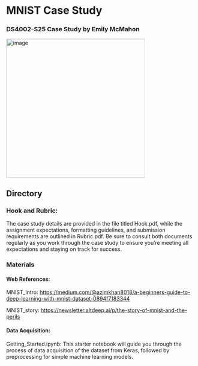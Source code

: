 # MNIST Case Study
### DS4002-S25 Case Study by Emily McMahon


<img width="370" alt="image" src="https://github.com/user-attachments/assets/faf342d4-68a9-4df0-ba51-595dd72c50ed" />

## Directory
### Hook and Rubric: 
The case study details are provided in the file titled Hook.pdf, while the assignment expectations, formatting guidelines, and submission requirements are outlined in Rubric.pdf. Be sure to consult both documents regularly as you work through the case study to ensure you’re meeting all expectations and staying on track for success.
### Materials 
#### Web References:
MNIST_Intro: https://medium.com/@azimkhan8018/a-beginners-guide-to-deep-learning-with-mnist-dataset-0894f7183344

MNIST_story: https://newsletter.altdeep.ai/p/the-story-of-mnist-and-the-perils
#### Data Acquisition: 
Getting_Started.ipynb: This starter notebook will guide you through the process of data acquisition of the dataset from Keras, followed by preprocessing for simple machine learning models. 
